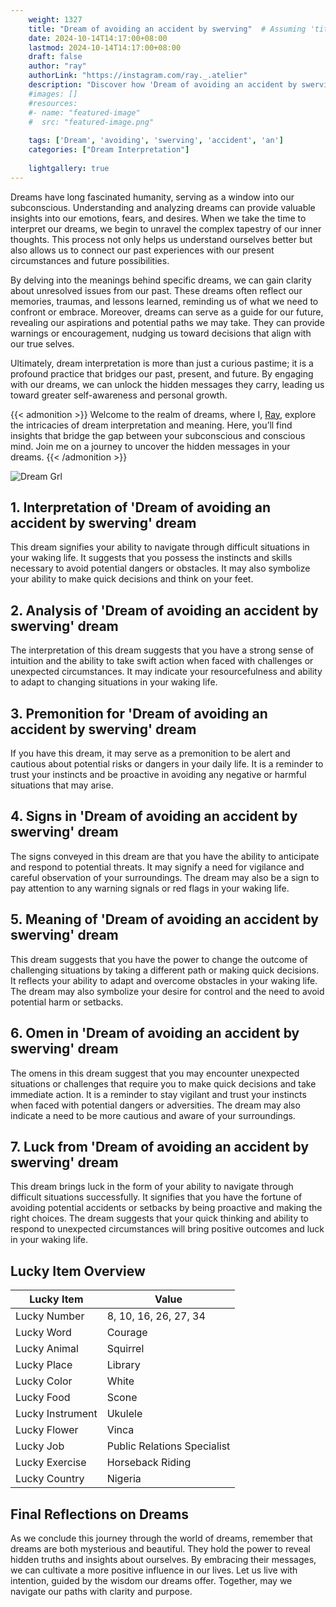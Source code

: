 ```yaml
---
    weight: 1327
    title: "Dream of avoiding an accident by swerving"  # Assuming 'title' column exists
    date: 2024-10-14T14:17:00+08:00
    lastmod: 2024-10-14T14:17:00+08:00
    draft: false
    author: "ray"
    authorLink: "https://instagram.com/ray._.atelier"
    description: "Discover how 'Dream of avoiding an accident by swerving' can interpret your future and uncover its significant meanings in your life."
    #images: []
    #resources:
    #- name: "featured-image"
    #  src: "featured-image.png"
    
    tags: ['Dream', 'avoiding', 'swerving', 'accident', 'an']
    categories: ["Dream Interpretation"]
    
    lightgallery: true
---
```

    
Dreams have long fascinated humanity, serving as a window into our subconscious. Understanding and analyzing dreams can provide valuable insights into our emotions, fears, and desires. When we take the time to interpret our dreams, we begin to unravel the complex tapestry of our inner thoughts. This process not only helps us understand ourselves better but also allows us to connect our past experiences with our present circumstances and future possibilities.

By delving into the meanings behind specific dreams, we can gain clarity about unresolved issues from our past. These dreams often reflect our memories, traumas, and lessons learned, reminding us of what we need to confront or embrace. Moreover, dreams can serve as a guide for our future, revealing our aspirations and potential paths we may take. They can provide warnings or encouragement, nudging us toward decisions that align with our true selves.

Ultimately, dream interpretation is more than just a curious pastime; it is a profound practice that bridges our past, present, and future. By engaging with our dreams, we can unlock the hidden messages they carry, leading us toward greater self-awareness and personal growth.

{{< admonition >}}
Welcome to the realm of dreams, where I, [Ray](https://instagram.com/ray._.atelier), explore the intricacies of dream interpretation and meaning. Here, you’ll find insights that bridge the gap between your subconscious and conscious mind. Join me on a journey to uncover the hidden messages in your dreams.
{{< /admonition >}}

![Dream Grl](https://cdn.pixabay.com/photo/2017/11/02/03/35/gothic-2910057_1280.jpg "Dream Grl")

## 1. Interpretation of 'Dream of avoiding an accident by swerving' dream
 This dream signifies your ability to navigate through difficult situations in your waking life. It suggests that you possess the instincts and skills necessary to avoid potential dangers or obstacles. It may also symbolize your ability to make quick decisions and think on your feet.

## 2. Analysis of 'Dream of avoiding an accident by swerving' dream
 The interpretation of this dream suggests that you have a strong sense of intuition and the ability to take swift action when faced with challenges or unexpected circumstances. It may indicate your resourcefulness and ability to adapt to changing situations in your waking life.

## 3. Premonition for 'Dream of avoiding an accident by swerving' dream
 If you have this dream, it may serve as a premonition to be alert and cautious about potential risks or dangers in your daily life. It is a reminder to trust your instincts and be proactive in avoiding any negative or harmful situations that may arise.

## 4. Signs in 'Dream of avoiding an accident by swerving' dream
 The signs conveyed in this dream are that you have the ability to anticipate and respond to potential threats. It may signify a need for vigilance and careful observation of your surroundings. The dream may also be a sign to pay attention to any warning signals or red flags in your waking life.

## 5. Meaning of 'Dream of avoiding an accident by swerving' dream
 This dream suggests that you have the power to change the outcome of challenging situations by taking a different path or making quick decisions. It reflects your ability to adapt and overcome obstacles in your waking life. The dream may also symbolize your desire for control and the need to avoid potential harm or setbacks.

## 6. Omen in 'Dream of avoiding an accident by swerving' dream
 The omens in this dream suggest that you may encounter unexpected situations or challenges that require you to make quick decisions and take immediate action. It is a reminder to stay vigilant and trust your instincts when faced with potential dangers or adversities. The dream may also indicate a need to be more cautious and aware of your surroundings.

## 7. Luck from 'Dream of avoiding an accident by swerving' dream
 This dream brings luck in the form of your ability to navigate through difficult situations successfully. It signifies that you have the fortune of avoiding potential accidents or setbacks by being proactive and making the right choices. The dream suggests that your quick thinking and ability to respond to unexpected circumstances will bring positive outcomes and luck in your waking life.

## Lucky Item Overview
| Lucky Item          | Value              |
|---------------|--------------------|
| Lucky Number        | 8, 10, 16, 26, 27, 34  |
| Lucky Word          | Courage |
| Lucky Animal        | Squirrel |
| Lucky Place         | Library     |
| Lucky Color         | White     |
| Lucky Food          | Scone      |
| Lucky Instrument    | Ukulele |
| Lucky Flower        | Vinca    |
| Lucky Job           | Public Relations Specialist       |
| Lucky Exercise      | Horseback Riding  |
| Lucky Country       | Nigeria    |


##  Final Reflections on Dreams

As we conclude this journey through the world of dreams, remember that dreams are both mysterious and beautiful. They hold the power to reveal hidden truths and insights about ourselves. By embracing their messages, we can cultivate a more positive influence in our lives. Let us live with intention, guided by the wisdom our dreams offer. Together, may we navigate our paths with clarity and purpose.
